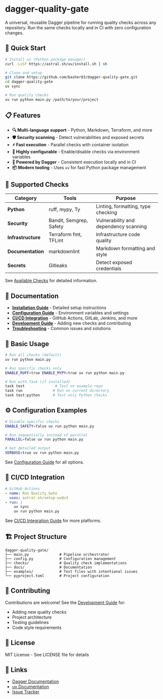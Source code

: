# dagger-quality-gate

A universal, reusable Dagger pipeline for running quality checks across any repository. Run the same checks locally and in CI with zero configuration changes.

## 🚀 Quick Start

```bash
# Install uv (Python package manager)
curl -LsSf https://astral.sh/uv/install.sh | sh

# Clone and setup
git clone https://github.com/basher83/dagger-quality-gate.git
cd dagger-quality-gate
uv sync

# Run quality checks
uv run python main.py /path/to/your/project
```

## 📋 Features

- **🔍 Multi-language support** - Python, Markdown, Terraform, and more
- **🛡️ Security scanning** - Detect vulnerabilities and exposed secrets
- **⚡ Fast execution** - Parallel checks with container isolation
- **🔧 Highly configurable** - Enable/disable checks via environment variables
- **🐳 Powered by Dagger** - Consistent execution locally and in CI
- **📦 Modern tooling** - Uses `uv` for fast Python package management

## 🧪 Supported Checks

| Category | Tools | Purpose |
|----------|-------|---------|
| **Python** | ruff, mypy, Ty | Linting, formatting, type checking |
| **Security** | Bandit, Semgrep, Safety | Vulnerability and dependency scanning |
| **Infrastructure** | Terraform fmt, TFLint | Infrastructure code quality |
| **Documentation** | markdownlint | Markdown formatting and style |
| **Secrets** | Gitleaks | Detect exposed credentials |

See [Available Checks](docs/checks.md) for detailed information.

## 📖 Documentation

- **[Installation Guide](docs/installation.md)** - Detailed setup instructions
- **[Configuration Guide](docs/configuration.md)** - Environment variables and settings
- **[CI/CD Integration](docs/ci-integration.md)** - GitHub Actions, GitLab, Jenkins, and more
- **[Development Guide](docs/development.md)** - Adding new checks and contributing
- **[Troubleshooting](docs/troubleshooting.md)** - Common issues and solutions

## 🎯 Basic Usage

```bash
# Run all checks (default)
uv run python main.py

# Run specific checks only
ENABLE_RUFF=true ENABLE_MYPY=true uv run python main.py

# Run with Task (if installed)
task test              # Test on example repo
task run              # Run on current directory
task test:python      # Test only Python checks
```

## ⚙️ Configuration Examples

```bash
# Disable specific checks
ENABLE_SAFETY=false uv run python main.py

# Run sequentially instead of parallel
PARALLEL=false uv run python main.py

# Get detailed output
VERBOSE=true uv run python main.py
```

See [Configuration Guide](docs/configuration.md) for all options.

## 🐳 CI/CD Integration

```yaml
# GitHub Actions
- name: Run Quality Gate
  uses: astral-sh/setup-uv@v3
- run: |
    uv sync
    uv run python main.py
```

See [CI/CD Integration Guide](docs/ci-integration.md) for more platforms.

## 🏗️ Project Structure

```
dagger-quality-gate/
├── main.py              # Pipeline orchestrator
├── config.py            # Configuration management
├── checks/              # Quality check implementations
├── docs/                # Documentation
├── examples/            # Test files with intentional issues
└── pyproject.toml       # Project configuration
```

## 🤝 Contributing

Contributions are welcome! See the [Development Guide](docs/development.md) for:
- Adding new quality checks
- Project architecture
- Testing guidelines
- Code style requirements

## 📄 License

MIT License - See LICENSE file for details

## 🔗 Links

- [Dagger Documentation](https://docs.dagger.io/)
- [uv Documentation](https://github.com/astral-sh/uv)
- [Issue Tracker](https://github.com/basher83/dagger-quality-gate/issues)